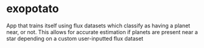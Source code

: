# exopotato
App that trains itself using flux datasets which classify as having a planet near, or not. This allows for accurate estimation if planets are present near a star depending on a custom user-inputted flux dataset

